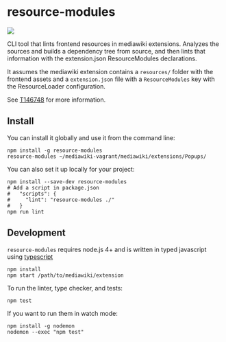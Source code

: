 # resource-modules

[![](https://travis-ci.org/joakin/resource-modules.svg)](https://travis-ci.org/joakin/resource-modules)

CLI tool that lints frontend resources in mediawiki extensions. Analyzes the
sources and builds a dependency tree from source, and then lints that
information with the extension.json ResourceModules declarations.

It assumes the mediawiki extension contains a `resources/` folder with the
frontend assets and a `extension.json` file with a `ResourceModules` key with
the ResourceLoader configuration.

See [T146748](https://phabricator.wikimedia.org/T146748) for more information.

## Install

You can install it globally and use it from the command line:

    npm install -g resource-modules
    resource-modules ~/mediawiki-vagrant/mediawiki/extensions/Popups/

You can also set it up locally for your project:

    npm install --save-dev resource-modules
    # Add a script in package.json
    #   "scripts": {
    #     "lint": "resource-modules ./"
    #   }
    npm run lint

## Development

`resource-modules` requires node.js 4+ and is written in typed javascript using
[typescript][]

    npm install
    npm start /path/to/mediawiki/extension

To run the linter, type checker, and tests:

    npm test

If you want to run them in watch mode:

    npm install -g nodemon
    nodemon --exec "npm test"

[typescript]: https://typescript.org/
